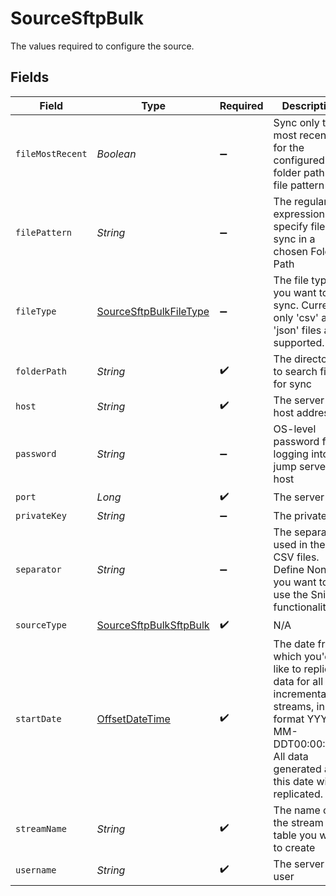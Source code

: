 # SourceSftpBulk

The values required to configure the source.


## Fields

| Field                                                                                                                                                                    | Type                                                                                                                                                                     | Required                                                                                                                                                                 | Description                                                                                                                                                              | Example                                                                                                                                                                  |
| ------------------------------------------------------------------------------------------------------------------------------------------------------------------------ | ------------------------------------------------------------------------------------------------------------------------------------------------------------------------ | ------------------------------------------------------------------------------------------------------------------------------------------------------------------------ | ------------------------------------------------------------------------------------------------------------------------------------------------------------------------ | ------------------------------------------------------------------------------------------------------------------------------------------------------------------------ |
| `fileMostRecent`                                                                                                                                                         | *Boolean*                                                                                                                                                                | :heavy_minus_sign:                                                                                                                                                       | Sync only the most recent file for the configured folder path and file pattern                                                                                           |                                                                                                                                                                          |
| `filePattern`                                                                                                                                                            | *String*                                                                                                                                                                 | :heavy_minus_sign:                                                                                                                                                       | The regular expression to specify files for sync in a chosen Folder Path                                                                                                 | log-([0-9]{4})([0-9]{2})([0-9]{2}) - This will filter files which  `log-yearmmdd`                                                                                        |
| `fileType`                                                                                                                                                               | [SourceSftpBulkFileType](../../models/shared/SourceSftpBulkFileType.md)                                                                                                  | :heavy_minus_sign:                                                                                                                                                       | The file type you want to sync. Currently only 'csv' and 'json' files are supported.                                                                                     | csv                                                                                                                                                                      |
| `folderPath`                                                                                                                                                             | *String*                                                                                                                                                                 | :heavy_check_mark:                                                                                                                                                       | The directory to search files for sync                                                                                                                                   | /logs/2022                                                                                                                                                               |
| `host`                                                                                                                                                                   | *String*                                                                                                                                                                 | :heavy_check_mark:                                                                                                                                                       | The server host address                                                                                                                                                  | www.host.com                                                                                                                                                             |
| `password`                                                                                                                                                               | *String*                                                                                                                                                                 | :heavy_minus_sign:                                                                                                                                                       | OS-level password for logging into the jump server host                                                                                                                  |                                                                                                                                                                          |
| `port`                                                                                                                                                                   | *Long*                                                                                                                                                                   | :heavy_check_mark:                                                                                                                                                       | The server port                                                                                                                                                          | 22                                                                                                                                                                       |
| `privateKey`                                                                                                                                                             | *String*                                                                                                                                                                 | :heavy_minus_sign:                                                                                                                                                       | The private key                                                                                                                                                          |                                                                                                                                                                          |
| `separator`                                                                                                                                                              | *String*                                                                                                                                                                 | :heavy_minus_sign:                                                                                                                                                       | The separator used in the CSV files. Define None if you want to use the Sniffer functionality                                                                            | ,                                                                                                                                                                        |
| `sourceType`                                                                                                                                                             | [SourceSftpBulkSftpBulk](../../models/shared/SourceSftpBulkSftpBulk.md)                                                                                                  | :heavy_check_mark:                                                                                                                                                       | N/A                                                                                                                                                                      |                                                                                                                                                                          |
| `startDate`                                                                                                                                                              | [OffsetDateTime](https://docs.oracle.com/javase/8/docs/api/java/time/OffsetDateTime.html)                                                                                | :heavy_check_mark:                                                                                                                                                       | The date from which you'd like to replicate data for all incremental streams, in the format YYYY-MM-DDT00:00:00Z. All data generated after this date will be replicated. | 2017-01-25T00:00:00Z                                                                                                                                                     |
| `streamName`                                                                                                                                                             | *String*                                                                                                                                                                 | :heavy_check_mark:                                                                                                                                                       | The name of the stream or table you want to create                                                                                                                       | ftp_contacts                                                                                                                                                             |
| `username`                                                                                                                                                               | *String*                                                                                                                                                                 | :heavy_check_mark:                                                                                                                                                       | The server user                                                                                                                                                          |                                                                                                                                                                          |